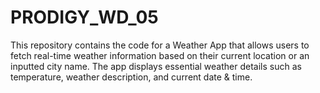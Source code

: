 # PRODIGY_WD_05
This repository contains the code for a Weather App that allows users to fetch real-time weather information based on their current location or an inputted city name. The app displays essential weather details such as temperature, weather description, and current date &amp; time.

